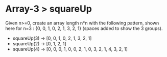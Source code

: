 # Array-3 > squareUp

Given n>=0, create an array length n*n with the following pattern, shown here for n=3 : {0, 0, 1,    0, 2, 1,    3, 2, 1} (spaces added to show the 3 groups).

- squareUp(3) → [0, 0, 1, 0, 2, 1, 3, 2, 1]
- squareUp(2) → [0, 1, 2, 1]
- squareUp(4) → [0, 0, 0, 1, 0, 0, 2, 1, 0, 3, 2, 1, 4, 3, 2, 1]